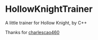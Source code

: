 # HollowKnightTrainer

A little trainer for Hollow Knight, by C++ 

Thanks for [charlescao460](https://github.com/charlescao460/HollowKnightTrainer)
